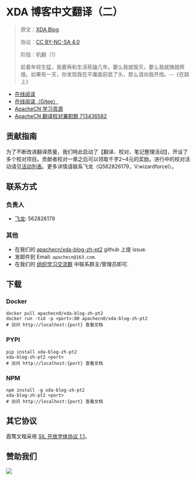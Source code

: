 <!--
    需要填充的占位符：
    
    README.md
    
        XDA 博客中文翻译（二）：文档中文名
        XDA Blog：文档英文名
        https://xda-developers.com/：文档原始链接
        xda2：域名前缀
        飞龙：负责人名称
        wizardforcel：负责人 Github 用户名
        562826179：负责人 QQ
        xda-blog-zh-pt2：ApacheCN 的 Github 仓库名称
        xda-blog-zh-pt2：DockerHub 仓库名称
        xda-blog-zh-pt2：PYPI 包名称
        xda-blog-zh-pt2：NPM 包名称
    
    CNAME
    
        xda2：域名前缀

    index.html
    
        XDA 博客中文翻译（二）：文档中文名
        #a601c8：显示颜色
        xda-blog-zh-pt2：ApacheCN 的 Github 仓库名称

    asset/docsify-apachecn-footer.js
    
        xda-blog-zh-pt2：ApacheCN 的 Github 仓库名称
-->

# XDA 博客中文翻译（二）

> 原文：[XDA Blog](https://xda-developers.com/)
> 
> 协议：[CC BY-NC-SA 4.0](http://creativecommons.org/licenses/by-nc-sa/4.0/)
> 
> 阶段：机翻（1）
> 
> 趁着年轻生猛，我要再和生活死磕几年。要么我就毁灭，要么我就铸就辉煌。如果有一天，你发现我在平庸面前低了头，那么请向我开炮。--《在路上》

* [在线阅读](https://xda2.apachecn.org)
* [在线阅读（Gitee）](https://apachecn.gitee.io/doc-template/)
* [ApacheCN 学习资源](http://docs.apachecn.org/)
* [ApacheCN 翻译校对兼职群 713436582](https://jq.qq.com/?_wv=1027&k=VSNtgpjb)

## 贡献指南

为了不断改进翻译质量，我们特此启动了【翻译、校对、笔记整理活动】，开设了多个校对项目。贡献者校对一章之后可以领取千字2\~4元的奖励。进行中的校对活动请见[活动列表](https://home.apachecn.org/#/docs/activity/docs-activity)。更多详情请联系飞龙（Q562826179，V:wizardforcel）。

## 联系方式

### 负责人

* [飞龙](https://github.com/wizardforcel): 562826179

### 其他

*   在我们的 [apachecn/xda-blog-zh-pt2](https://github.com/apachecn/xda-blog-zh-pt2) github 上提 issue.
*   发邮件到 Email: `apachecn@163.com`.
*   在我们的 [组织学习交流群](https://www.apachecn.org/#/docs/join) 中联系群主/管理员即可.

## 下载

### Docker

```
docker pull apachecn0/xda-blog-zh-pt2
docker run -tid -p <port>:80 apachecn0/xda-blog-zh-pt2
# 访问 http://localhost:{port} 查看文档
```

### PYPI

```
pip install xda-blog-zh-pt2
xda-blog-zh-pt2 <port>
# 访问 http://localhost:{port} 查看文档
```

### NPM

```
npm install -g xda-blog-zh-pt2
xda-blog-zh-pt2 <port>
# 访问 http://localhost:{port} 查看文档
```

## 其它协议

霞鹜文楷采用 [SIL 开放字体协议 1.1](https://github.com/lxgw/LxgwWenKai/blob/main/SIL_Open_Font_License_1.1.txt)。

## 赞助我们

![](http://data.apachecn.org/img/about/donate.jpg)
